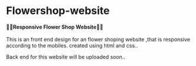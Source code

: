 # Flowershop-website

🌹💐**Responsive Flower Shop Website**🌹🌷
<br>
<br>
This is an front end design for an flower shoping website ,that is responsive according to the mobiles.
created using html and css..

Back end for this website will be uploaded soon..
